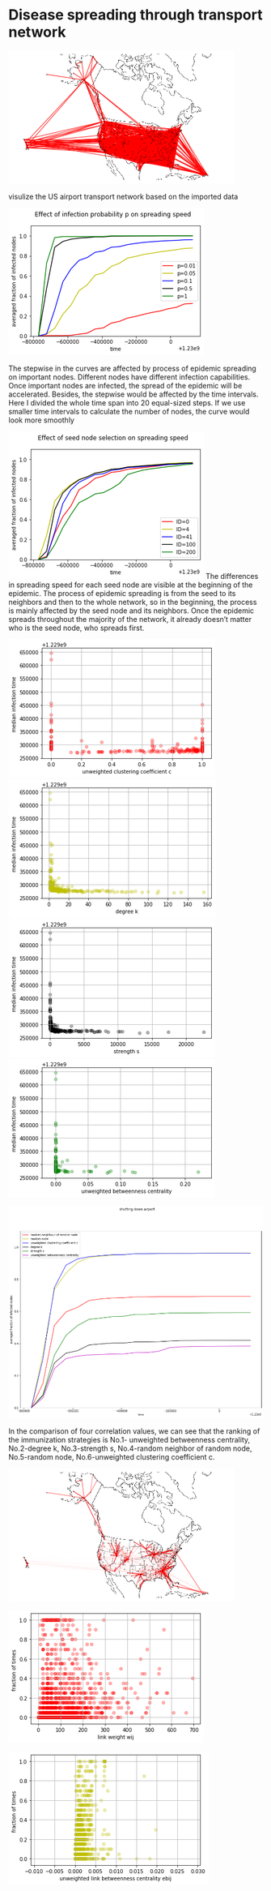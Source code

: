 # Disease spreading through transport network

![](1.png)

visulize the US airport transport network based on the imported data

![](2.png)

The stepwise in the curves are affected by process of epidemic spreading on important nodes. Different nodes have different infection capabilities. Once important nodes are infected, the spread of the epidemic will be accelerated. Besides, the stepwise would be affected by the time intervals. Here I divided the whole time span into 20 equal-sized steps. If we use smaller time intervals to calculate the number of nodes, the curve would look more smoothly 

![](3.png)
The differences in spreading speed for each seed node are visible at the beginning of the epidemic. The process of epidemic spreading is from the seed to its neighbors and then to the whole network, so in the beginning, the process is mainly affected by the seed node and its neighbors. Once the epidemic spreads throughout the majority of the network, it already doesn’t matter who is the seed node, who spreads first.

![](4.png)
![](5.png)
![](6.png)
![](7.png)

![](8.png)

In the comparison of four correlation values, we can see that the ranking of the immunization strategies is No.1- unweighted betweenness centrality, No.2-degree k, No.3-strength s, No.4-random neighbor of random node, No.5-random node, No.6-unweighted clustering coefficient c. 

![](9.png)

![](10.png)

![](11.png)


